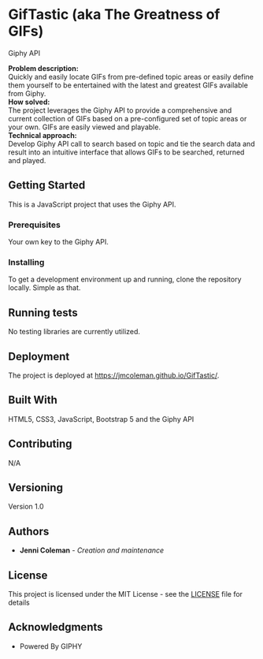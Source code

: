 # GifTastic (aka The Greatness of GIFs)

Giphy API

**Problem description:**  
Quickly and easily locate GIFs from pre-defined topic areas or easily define them yourself to be entertained with the latest and greatest GIFs available from Giphy.\
**How solved:**  
The project leverages the Giphy API to provide a comprehensive and current collection of GIFs based on a pre-configured set of topic areas or your own. GIFs are easily viewed and playable.\
**Technical approach:**  
Develop Giphy API call to search based on topic and tie the search data and result into an intuitive interface that allows GIFs to be searched, returned and played.

## Getting Started

This is a JavaScript project that uses the Giphy API.

### Prerequisites

Your own key to the Giphy API.

### Installing

To get a development environment up and running, clone the repository locally. Simple as that.

## Running tests

No testing libraries are currently utilized.

## Deployment

The project is deployed at https://jmcoleman.github.io/GifTastic/.

## Built With

HTML5, CSS3, JavaScript, Bootstrap 5 and the Giphy API

## Contributing

N/A

## Versioning

Version 1.0

## Authors

- **Jenni Coleman** - _Creation and maintenance_

## License

This project is licensed under the MIT License - see the [LICENSE](LICENSE) file for details

## Acknowledgments

- Powered By GIPHY
